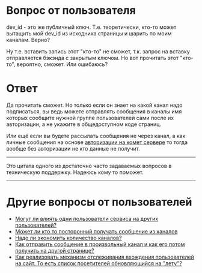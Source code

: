 
# Вопрос от пользователя

dev_id - это же публичный ключ. Т.е. теоретически, кто-то может вытащить мой dev_id из исходника страницы и шарить по моим каналам. Верно? 

Ну т.е. вставить запись этот "кто-то" не сможет, т.к. запрос на вставку отправляется бэкэнда с закрытым ключом. Но вот прочитать этот "кто-то", вероятно, сможет. Или ошибаюсь?

# Ответ

Да прочитать сможет. Но только если он знает на какой канал надо подписаться, вы ведь можете отправлять сообщения в каналы имя которых сообщите нужной группе пользователей сами после их авторизации, а не укажите в общедоступном коде страниц. 

Или ещё если вы будете рассылать сообщения не через канал, а как личные сообщения на основе [авторизации на комет сервере](comet:authentication) то тогда вообще без авторизации не кто данные не получит.


___
Это цитата одного из достаточно часто задаваемых вопросов в техническую поддержку. Надеюсь кому то поможет.
___


# Другие вопросы от пользователей

  * [Могут ли влиять одни пользователи сервиса на других пользователей?](comet:faq:isolation-of-users)  
  * [Может ли кто то посторонний получать сообщение из каналов](comet:faq:access-to-channels-for-outsiders)
  * [Надо ли экономить количество каналов?](comet:faq:max-numbers-of-pipes)
  * [Как отправить сообщение в произвольный канал и как его потом получить на другой странице?](comet:faq:send-message-to-pipe)
  * [Как реализовать механизм отслеживания вхождения пользователей на сайт. То есть список посетителей обновляющийся на "лету"?](comet:faq:realtime-users-list) 